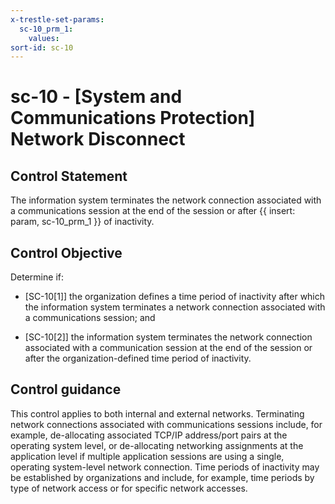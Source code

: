 ```yaml
---
x-trestle-set-params:
  sc-10_prm_1:
    values:
sort-id: sc-10
---
```


# sc-10 - \[System and Communications Protection\] Network Disconnect

## Control Statement

The information system terminates the network connection associated with a communications session at the end of the session or after {{ insert: param, sc-10_prm_1 }} of inactivity.

## Control Objective

Determine if:

- \[SC-10[1]\] the organization defines a time period of inactivity after which the information system terminates a network connection associated with a communications session; and

- \[SC-10[2]\] the information system terminates the network connection associated with a communication session at the end of the session or after the organization-defined time period of inactivity.

## Control guidance

This control applies to both internal and external networks. Terminating network connections associated with communications sessions include, for example, de-allocating associated TCP/IP address/port pairs at the operating system level, or de-allocating networking assignments at the application level if multiple application sessions are using a single, operating system-level network connection. Time periods of inactivity may be established by organizations and include, for example, time periods by type of network access or for specific network accesses.
